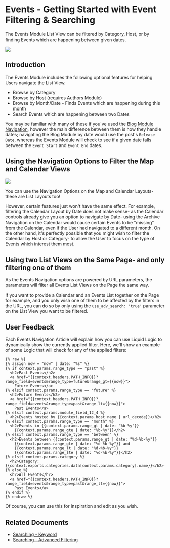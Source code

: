 # Events - Getting Started with Event Filtering & Searching

The Events Module List View can be filtered by Category, Host, or by finding Events which are happening between given dates.

![](https://downloads.intercomcdn.com/i/o/203092694/4319734f3d1f785dfcf1cf0e/image.png)

## Introduction

The Events Module includes the following optional features for helping Users navigate the List View.&#x20;

* Browse by Category
* Browse by Host (requires Authors Module)
* Browse by Month/Date - Finds Events which are happening during this month
* Search Events which are happening between two Dates

You may be familiar with many of these if you've used the [Blog Module Navigation](https://developers.siteglide.com/blog), however the main difference between them is how they handle dates; navigating the Blog Module by date would use the post's `Release Date`, whereas the Events Module will check to see if a given date falls between the `Event Start` and `Event End` dates.

## Using the Navigation Options to Filter the Map and Calendar Views

![](https://downloads.intercomcdn.com/i/o/203094035/263a4b74debb30ba8b902ed5/image.png)

You can use the Navigation Options on the Map and Calendar Layouts- these are List Layouts too!

However, certain features just won't have the same effect. For example, filtering the Calendar Layout by Date does not make sense- as the Calendar controls already give you an option to navigate by Date- using the Archive Navigation on the Calendar would cause certain Events to be "missing" from the Calendar, even if the User had navigated to a different month. On the other hand, it's perfectly possible that you might wish to filter the Calendar by Host or Category- to allow the User to focus on the type of Events which interest them most.

## Using two List Views on the Same Page- and only filtering one of them

As the Events Navigation options are powered by URL parameters, the parameters will filter all Events List Views on the Page the same way.&#x20;

If you want to provide a Calendar and an Events List together on the Page for example, and you only wish one of them to be affected by the filters in the URL, you can do so by only using the `use_adv_search: 'true'` parameter on the List View you want to be filtered.

## User Feedback

Each Events Navigation Article will explain how you can use Liquid Logic to dynamically show the currently applied filter.  Here, we'll show an example of some Logic that will check for any of the applied filters:

```liquid
{% raw %}
{% assign now = "now" | date: "%s" %}
{% if context.params.range_type == "past" %}
  <h2>Past Events</h2>
  <a href="{{context.headers.PATH_INFO}}?range_field=events&range_type=future&range_gt={{now}}">
    Future Events</a>
{% elsif context.params.range_type == "future" %}
  <h2>Future Events</h2>
  <a href="{{context.headers.PATH_INFO}}?range_field=events&range_type=past&range_lt={{now}}">
    Past Events</a>
{% elsif context.params.module_field_12_4 %}
  <h2>Events hosted by {{context.params.host_name | url_decode}}</h2>
{% elsif context.params.range_type == "month" %}
  <h2>Events in {{context.params.range_gt | date: "%b-%y"}}
    {{context.params.range_gte | date: "%b-%y"}}</h2>
{% elsif context.params.range_type == "between" %}
  <h2>Events between {{context.params.range_gt | date: "%d-%b-%y"}}
    {{context.params.range_gte | date: "%d-%b-%y"}} and 
    {{context.params.range_lt | date: "%d-%b-%y"}}
    {{context.params.range_lte | date: "%d-%b-%y"}}</h2>
{% elsif context.params.category %}
  <h2>Category: {{context.exports.categories.data[context.params.category].name}}</h2>
{% else %}
  <h2>All Events</h2>
  <a href="{{context.headers.PATH_INFO}}?range_field=events&range_type=past&range_lt={{now}}">
    Past Events</a>
{% endif %}
{% endraw %}
```

Of course, you can use this for inspiration and edit as you wish.

## Related Documents

* [Searching - Keyword](https://developers.siteglide.com/searching-keyword)
* [Searching - Advanced Filtering](https://developers.siteglide.com/searching-advanced-filtering)
